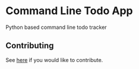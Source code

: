 # Command Line Todo App

Python based command line todo tracker

## Contributing

See [here](CONTRIBUTING.md) if you would like to contribute. 
